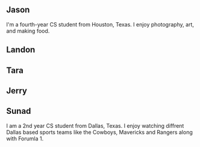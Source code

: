 ## Jason
I'm a fourth-year CS student from Houston, Texas. I enjoy photography, art, and making food.

## Landon

## Tara

## Jerry

## Sunad
I am a 2nd year CS student from Dallas, Texas. I enjoy watching diffrent Dallas based sports teams like the Cowboys, Mavericks and Rangers along with Forumla 1.